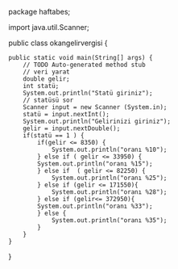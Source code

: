 package haftabes;

import java.util.Scanner;

public class okangelirvergisi {

	public static void main(String[] args) {
		// TODO Auto-generated method stub
		// veri yarat
		double gelir;
		int statü;
		System.out.println("Statü giriniz");
		// statüsü sor
		Scanner input = new Scanner (System.in);
		statü = input.nextInt();
		System.out.println("Gelirinizi giriniz");
		gelir = input.nextDouble();
		if(statü == 1 ) {
			if(gelir <= 8350) {
				System.out.println("oranı %10");
			} else if ( gelir <= 33950) { 
			System.out.println("oranı %15");
			} else if  ( gelir <= 82250) {
				System.out.println("oranı %25");
			} else if (gelir <= 171550){
				System.out.println("oranı %28");
			} else if (gelir<= 372950){
			System.out.println("oranı %33");
			} else {
				System.out.println("oranı %35");
			}
		}
	}
}

